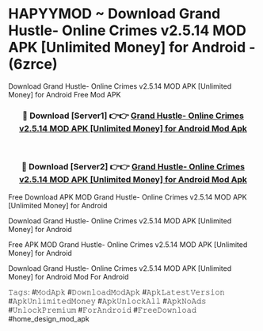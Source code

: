 # HAPYYMOD ~ Download Grand Hustle- Online Crimes v2.5.14 MOD APK [Unlimited Money] for Android - (6zrce)
Download Grand Hustle- Online Crimes v2.5.14 MOD APK [Unlimited Money] for Android Free Mod APK

<div align="center">
<h3>🔴 Download [Server1] 👉👉 <a href="https://apk-comot.site?title=Grand_Hustle-_Online_Crimes_v2.5.14_MOD_APK_[Unlimited_Money]_for_Android">Grand Hustle- Online Crimes v2.5.14 MOD APK [Unlimited Money] for Android Mod Apk</a></h3><br>

<h3>🔴 Download [Server2] 👉👉 <a href="https://apk-comot.site?title=Grand_Hustle-_Online_Crimes_v2.5.14_MOD_APK_[Unlimited_Money]_for_Android">Grand Hustle- Online Crimes v2.5.14 MOD APK [Unlimited Money] for Android Mod Apk</a></h3>
</div>


Free Download APK MOD Grand Hustle- Online Crimes v2.5.14 MOD APK [Unlimited Money] for Android

Download Grand Hustle- Online Crimes v2.5.14 MOD APK [Unlimited Money] for Android 

Free APK MOD Grand Hustle- Online Crimes v2.5.14 MOD APK [Unlimited Money] for Android 

Download Grand Hustle- Online Crimes v2.5.14 MOD APK [Unlimited Money] for Android Mod For Android

𝚃𝚊𝚐𝚜: #𝙼𝚘𝚍𝙰𝚙𝚔 #𝙳𝚘𝚠𝚗𝚕𝚘𝚊𝚍𝙼𝚘𝚍𝙰𝚙𝚔 #𝙰𝚙𝚔𝙻𝚊𝚝𝚎𝚜𝚝𝚅𝚎𝚛𝚜𝚒𝚘𝚗 #𝙰𝚙𝚔𝚄𝚗𝚕𝚒𝚖𝚒𝚝𝚎𝚍𝙼𝚘𝚗𝚎𝚢 #𝙰𝚙𝚔𝚄𝚗𝚕𝚘𝚌𝚔𝙰𝚕𝚕 #𝙰𝚙𝚔𝙽𝚘𝙰𝚍𝚜 #𝚄𝚗𝚕𝚘𝚌𝚔𝙿𝚛𝚎𝚖𝚒𝚞𝚖 #𝙵𝚘𝚛𝙰𝚗𝚍𝚛𝚘𝚒𝚍 #𝙵𝚛𝚎𝚎𝙳𝚘𝚠𝚗𝚕𝚘𝚊𝚍 #home_design_mod_apk